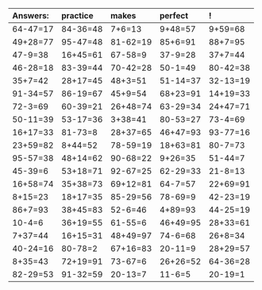 | Answers: | practice | makes | perfect | ! |
| :--- | :--- | :--- | :--- | :--- |
| 64-47=17 | 84-36=48 | 7+6=13 | 9+48=57 | 9+59=68 | 
| 49+28=77 | 95-47=48 | 81-62=19 | 85+6=91 | 88+7=95 | 
| 47-9=38 | 16+45=61 | 67-58=9 | 37-9=28 | 37+7=44 | 
| 46-28=18 | 83-39=44 | 70-42=28 | 50-1=49 | 80-42=38 | 
| 35+7=42 | 28+17=45 | 48+3=51 | 51-14=37 | 32-13=19 | 
| 91-34=57 | 86-19=67 | 45+9=54 | 68+23=91 | 14+19=33 | 
| 72-3=69 | 60-39=21 | 26+48=74 | 63-29=34 | 24+47=71 | 
| 50-11=39 | 53-17=36 | 3+38=41 | 80-53=27 | 73-4=69 | 
| 16+17=33 | 81-73=8 | 28+37=65 | 46+47=93 | 93-77=16 | 
| 23+59=82 | 8+44=52 | 78-59=19 | 18+63=81 | 80-7=73 | 
| 95-57=38 | 48+14=62 | 90-68=22 | 9+26=35 | 51-44=7 | 
| 45-39=6 | 53+18=71 | 92-67=25 | 62-29=33 | 21-8=13 | 
| 16+58=74 | 35+38=73 | 69+12=81 | 64-7=57 | 22+69=91 | 
| 8+15=23 | 18+17=35 | 85-29=56 | 78-69=9 | 42-23=19 | 
| 86+7=93 | 38+45=83 | 52-6=46 | 4+89=93 | 44-25=19 | 
| 10-4=6 | 36+19=55 | 61-55=6 | 46+49=95 | 28+33=61 | 
| 7+37=44 | 16+15=31 | 48+49=97 | 74-6=68 | 26+8=34 | 
| 40-24=16 | 80-78=2 | 67+16=83 | 20-11=9 | 28+29=57 | 
| 8+35=43 | 72+19=91 | 73-67=6 | 26+26=52 | 64-36=28 | 
| 82-29=53 | 91-32=59 | 20-13=7 | 11-6=5 | 20-19=1 | 
